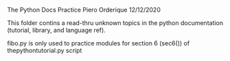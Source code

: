 The Python Docs Practice
Piero Orderique
12/12/2020

This folder contins a read-thru unknown topics in the python documentation (tutorial, library, and language ref).

fibo.py is only used to practice modules for section 6 (sec6()) of thepythontutorial.py script

